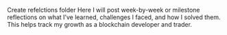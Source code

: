 Create refelctions folder
Here I will post week-by-week or milestone reflections on what I’ve learned, challenges I faced, and how I solved them. This helps track my growth as a blockchain developer and trader.
